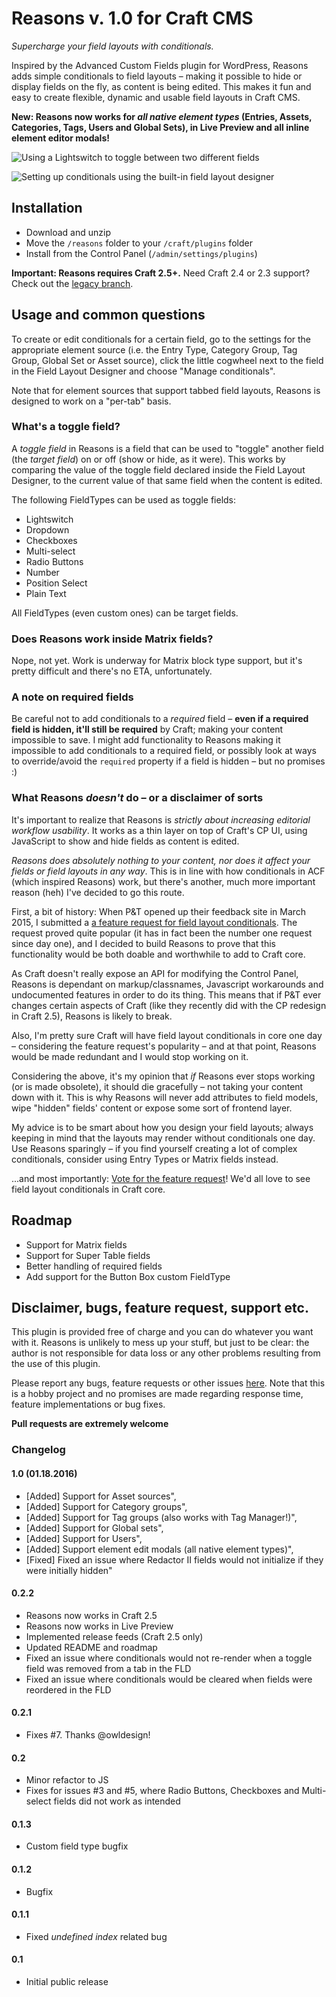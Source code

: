 # Reasons v. 1.0 for Craft CMS

_Supercharge your field layouts with conditionals._  

Inspired by the Advanced Custom Fields plugin for WordPress, Reasons adds simple conditionals to field layouts – making it possible to hide or display fields on the fly, as content is being edited. This makes it fun and easy to create flexible, dynamic and usable field layouts in Craft CMS.  

**New: Reasons now works for _all native element types_ (Entries, Assets, Categories, Tags, Users and Global Sets), in Live Preview and all inline element editor modals!**  

![Using a Lightswitch to toggle between two different fields](http://g.recordit.co/nYxQIkpK0j.gif)  

![Setting up conditionals using the built-in field layout designer](http://g.recordit.co/R7Ti1xpL9Q.gif)  

## Installation

* Download and unzip
* Move the `/reasons` folder to your `/craft/plugins` folder
* Install from the Control Panel (`/admin/settings/plugins`)

**Important: Reasons requires Craft 2.5+.** Need Craft 2.4 or 2.3 support? Check out the [legacy branch](https://github.com/mmikkel/Reasons-Craft/tree/legacy).  

## Usage and common questions

To create or edit conditionals for a certain field, go to the settings for the appropriate element source (i.e. the Entry Type, Category Group, Tag Group, Global Set or Asset source), click the little cogwheel next to the field in the Field Layout Designer and choose "Manage conditionals".  

Note that for element sources that support tabbed field layouts, Reasons is designed to work on a "per-tab" basis.  

### What's a toggle field?

A _toggle field_ in Reasons is a field that can be used to "toggle" another field (the _target field_) on or off (show or hide, as it were). This works by comparing the value of the toggle field declared inside the Field Layout Designer, to the current value of that same field when the content is edited.  

The following FieldTypes can be used as toggle fields:  

* Lightswitch
* Dropdown
* Checkboxes
* Multi-select
* Radio Buttons
* Number
* Position Select
* Plain Text

All FieldTypes (even custom ones) can be target fields.  

### Does Reasons work inside Matrix fields?

Nope, not yet. Work is underway for Matrix block type support, but it's pretty difficult and there's no ETA, unfortunately.

### A note on required fields

Be careful not to add conditionals to a _required_ field – **even if a required field is hidden, it'll still be required** by Craft; making your content impossible to save. I might add functionality to Reasons making it impossible to add conditionals to a required field, or possibly look at ways to override/avoid the `required` property if a field is hidden – but no promises :)

### What Reasons _doesn't_ do – or a disclaimer of sorts

It's important to realize that Reasons is _strictly about increasing editorial workflow usability_. It works as a thin layer on top of Craft's CP UI, using JavaScript to show and hide fields as content is edited.  

_Reasons does absolutely nothing to your content, nor does it affect your fields or field layouts in any way_. This is in line with how conditionals in ACF (which inspired Reasons) work, but there's another, much more important reason (heh) I've decided to go this route.  

First, a bit of history: When P&T opened up their feedback site in March 2015, I submitted a [a feature request for field layout conditionals](http://feedback.buildwithcraft.com/forums/285221-feature-requests/suggestions/7185745-conditionals-in-field-layouts). The request proved quite popular (it has in fact been the number one request since day one), and I decided to build Reasons to prove that this functionality would be both doable and worthwhile to add to Craft core.  

As Craft doesn't really expose an API for modifying the Control Panel, Reasons is dependant on markup/classnames, Javascript workarounds and undocumented features in order to do its thing. This means that if P&T ever changes certain aspects of Craft (like they recently did with the CP redesign in Craft 2.5), Reasons is likely to break.  

Also, I'm pretty sure Craft will have field layout conditionals in core one day – considering the feature request's popularity – and at that point, Reasons would be made redundant and I would stop working on it.  

Considering the above, it's my opinion that _if_ Reasons ever stops working (or is made obsolete), it should die gracefully – not taking your content down with it. This is why Reasons will never add attributes to field models, wipe "hidden" fields' content or expose some sort of frontend layer.  

My advice is to be smart about how you design your field layouts; always keeping in mind that the layouts may render without conditionals one day. Use Reasons sparingly – if you find yourself creating a lot of complex conditionals, consider using Entry Types or Matrix fields instead.  

...and most importantly: [Vote for the feature request](http://feedback.buildwithcraft.com/forums/285221-feature-requests/suggestions/7185745-conditionals-in-field-layouts)! We'd all love to see field layout conditionals in Craft core.  

## Roadmap

* Support for Matrix fields
* Support for Super Table fields
* Better handling of required fields
* Add support for the Button Box custom FieldType

## Disclaimer, bugs, feature request, support etc.

This plugin is provided free of charge and you can do whatever you want with it. Reasons is unlikely to mess up your stuff, but just to be clear: the author is not responsible for data loss or any other problems resulting from the use of this plugin.  

Please report any bugs, feature requests or other issues [here](https://github.com/mmikkel/Reasons-Craft/issues). Note that this is a hobby project and no promises are made regarding response time, feature implementations or bug fixes.  

**Pull requests are extremely welcome**  

### Changelog

#### 1.0 (01.18.2016)

* [Added] Support for Asset sources",
* [Added] Support for Category groups",
* [Added] Support for Tag groups (also works with Tag Manager!)",
* [Added] Support for Global sets",
* [Added] Support for Users",
* [Added] Support element edit modals (all native element types)",
* [Fixed] Fixed an issue where Redactor II fields would not initialize if they were initially hidden"

#### 0.2.2

* Reasons now works in Craft 2.5
* Reasons now works in Live Preview
* Implemented release feeds (Craft 2.5 only)
* Updated README and roadmap
* Fixed an issue where conditionals would not re-render when a toggle field was removed from a tab in the FLD
* Fixed an issue where conditionals would be cleared when fields were reordered in the FLD

#### 0.2.1

* Fixes #7. Thanks @owldesign!

#### 0.2

* Minor refactor to JS
* Fixes for issues #3 and #5, where Radio Buttons, Checkboxes and Multi-select fields did not work as intended

#### 0.1.3

* Custom field type bugfix

#### 0.1.2

* Bugfix

#### 0.1.1

* Fixed _undefined index_ related bug

#### 0.1

* Initial public release
